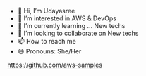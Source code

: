 - 👋 Hi, I’m Udayasree
- 👀 I’m interested in AWS & DevOps
- 🌱 I’m currently learning ... New techs 
- 💞️ I’m looking to collaborate on New techs 
- 📫 How to reach me
- 😄 Pronouns: She/Her 

https://github.com/aws-samples
<!---
udy-5769/udy-5769 is a ✨ special ✨ repository because its `README.md` (this file) appears on your GitHub profile.
You can click the Preview link to take a look at your changes.
--->
